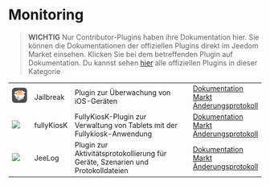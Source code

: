 
# Monitoring


>**WICHTIG**
>Nur Contributor-Plugins haben ihre Dokumentation hier. Sie können die Dokumentationen der offiziellen Plugins direkt im Jeedom Market einsehen. Klicken Sie bei dem betreffenden Plugin auf Dokumentation.
>Du kannst sehen [hier](https://market.jeedom.com/index.php?v=d&p=market&type=plugin&categorie=monitoring) alle offiziellen Plugins in dieser Kategorie


| | | | |
|--- | --- | --- | ---|
|<img src="Jailbreak/Jailbreak_icon.png" class="pluginLogo" width="100" />|Jailbreak|Plugin zur Überwachung von iOS-Geräten|[Dokumentation](https://flobul.github.io/Jailbreak/de_DE/)<br/>[Markt](https://market.jeedom.com/index.php?v=d&p=market_display&id=3928)<br/>[Änderungsprotokoll](https://flobul.github.io/Jailbreak/de_DE/changelog)|
|<img src="fullyKiosK/fullyKiosK_icon.png" class="pluginLogo" width="100" />|fullyKiosK|FullyKiosK-Plugin zur Verwaltung von Tablets mit der Fullykiosk-Anwendung|[Dokumentation](https://sebsst.github.io/fullyKiosK/de_DE/)<br/>[Markt](https://market.jeedom.com/index.php?v=d&p=market_display&id=3406)<br/>[Änderungsprotokoll](https://sebsst.github.io/fullyKiosK/de_DE/changelog)|
|<img src="jeelog/jeelog_icon.png" class="pluginLogo" width="100" />|JeeLog|Plugin zur Aktivitätsprotokollierung für Geräte, Szenarien und Protokolldateien|[Dokumentation](https://kiboost.github.io/jeedom_docs/plugins/jeelog/de_DE/)<br/>[Markt](https://market.jeedom.com/index.php?v=d&p=market_display&id=3362)<br/>[Änderungsprotokoll](https://kiboost.github.io/jeedom_docs/plugins/jeelog/de_DE/changelog.html)|
